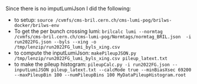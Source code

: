 Since there is no imputLumiJson I did the following:
- to setup:
`source /cvmfs/cms-bril.cern.ch/cms-lumi-pog/brilws-docker/brilws-env`
- To get the per bunch crossing lumi:
`brilcalc lumi --normtag /cvmfs/cms-bril.cern.ch/cms-lumi-pog/Normtags/normtag_BRIL.json  -i run2022FG.json --byls --xing -o /tmp/lenzip/run2022FG_lumi_byls_xing.csv`
- to compute the inputLumiJson:
`makePileupJSON.py /tmp/lenzip/run2022FG_lumi_byls_xing.csv pileup_latext.txt`
- to make the pileup histogram:
`pileupCalc.py -i run2022FG.json --inputLumiJSON pileup_latext.txt --calcMode true --minBiasXsec 69200 --maxPileupBin 100 --numPileupBins 100 MyDataPileupHistogram.root`
